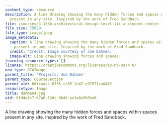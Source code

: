 ```yaml
---
content_type: resource
description: A line drawing showing the many hidden forces and spaces within spaces
  present in any site. Inspired by the work of Fred Sandback.
file: /courses/4-155b-architectural-design-level-iii-a-student-center-for-mit-fall-2004/bfd4e1c767a012dc3840ee3a8a3b5be0_dahmen4.jpg
file_size: 75029
file_type: image/jpeg
image_metadata:
  caption: A line drawing showing the many hidden forces and spaces within spaces
    present in any site. Inspired by the work of Fred Sandback.
  credit: 'Credit: Image courtesy of Joe Dahmen.'
  image-alt: Line drawing showing forces and spaces.
learning_resource_types: []
license: https://creativecommons.org/licenses/by-nc-sa/4.0/
ocw_type: OCWImage
parent_title: 'Projects: Joe Dahmen'
parent_type: CourseSection
parent_uid: b0fcaaec-8735-ce35-2e47-e97671ca040f
resourcetype: Image
title: dahmen4.jpg
uid: bfd4e1c7-67a0-12dc-3840-ee3a8a3b5be0
---
```

A line drawing showing the many hidden forces and spaces within spaces present in any site. Inspired by the work of Fred Sandback.
